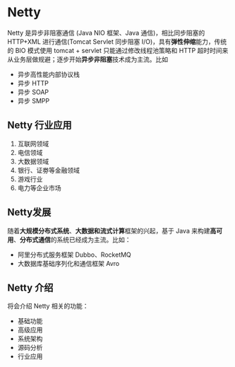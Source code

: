 # Netty 

Netty 是异步非阻塞通信 (Java NIO 框架、Java 通信)，相比同步阻塞的 HTTP+XML 进行通信(Tomcat Servlet 同步阻塞 I/O)，具有**弹性伸缩**能力，传统的 BIO 模式使用 tomcat + servlet 只能通过修改线程池策略和 HTTP 超时时间来从业务层做规避；逐步开始**异步非阻塞**技术成为主流。比如

- 异步高性能内部协议栈
- 异步 HTTP
- 异步 SOAP
- 异步 SMPP



## Netty 行业应用

1. 互联网领域
2. 电信领域
3. 大数据领域
4. 银行、证劵等金融领域
5. 游戏行业
6. 电力等企业市场

## Netty发展

随着**大规模分布式系统**、**大数据和流式计算**框架的兴起，基于 Java 来构建**高可用**、**分布式通信**的系统已经成为主流。比如：

- 阿里分布式服务框架 Dubbo、RocketMQ
- 大数据库基础序列化和通信框架 Avro



## Netty 介绍

将会介绍 Netty 相关的功能：

- 基础功能
- 高级应用
- 系统架构
- 源码分析
- 行业应用

